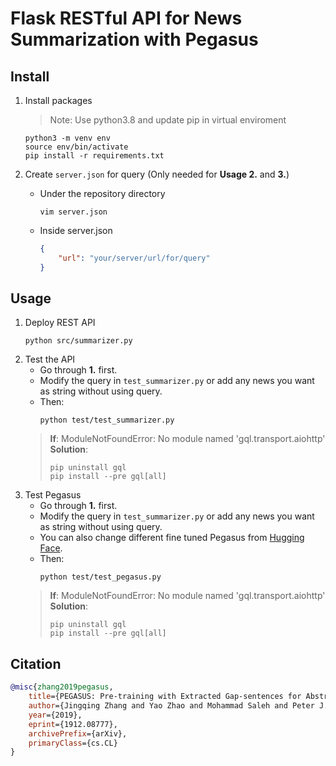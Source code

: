 # Flask RESTful API for News Summarization with Pegasus

## Install
1. Install packages

    > Note: Use python3.8 and update pip in virtual enviroment
    ```console
    python3 -m venv env
    source env/bin/activate
    pip install -r requirements.txt
    ```
2. Create `server.json` for query (Only needed for **Usage 2.** and **3.**)
    * Under the repository directory
        ```console
        vim server.json
        ```
    
    * Inside server.json
        ```json
        {
            "url": "your/server/url/for/query"
        }
        ```

## Usage
1. Deploy REST API
    ```console
    python src/summarizer.py
    ```
2. Test the API
    * Go through **1.** first.
    * Modify the query in `test_summarizer.py` or add any news you want as string without using query.
    * Then:
        ```console
        python test/test_summarizer.py
        ```
    > **If**: ModuleNotFoundError: No module named 'gql.transport.aiohttp' \
    > **Solution**:
    >    ```console
    >    pip uninstall gql
    >    pip install --pre gql[all]
    >    ```
3. Test Pegasus
    * Go through **1.** first.
    * Modify the query in `test_summarizer.py` or add any news you want as string without using query.
    * You can also change different fine tuned Pegasus from [Hugging Face](https://huggingface.co/models?pipeline_tag=summarization). 
    * Then:
        ```console
        python test/test_pegasus.py
        ```
    > **If**: ModuleNotFoundError: No module named 'gql.transport.aiohttp' \
    > **Solution**:
    >    ```console
    >    pip uninstall gql
    >    pip install --pre gql[all]
    >    ```

## Citation
```bibtex
@misc{zhang2019pegasus,
    title={PEGASUS: Pre-training with Extracted Gap-sentences for Abstractive Summarization},
    author={Jingqing Zhang and Yao Zhao and Mohammad Saleh and Peter J. Liu},
    year={2019},
    eprint={1912.08777},
    archivePrefix={arXiv},
    primaryClass={cs.CL}
}
```
